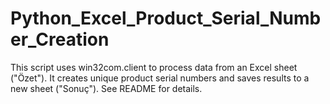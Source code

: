 # Python_Excel_Product_Serial_Number_Creation
 This script uses win32com.client to process data from an Excel sheet ("Özet"). It creates unique product serial numbers and saves results to a new sheet ("Sonuç"). See README for details.
